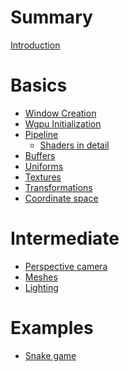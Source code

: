 # Summary

[Introduction](./introduction.md)

# Basics

- [Window Creation](./window.md)
- [Wgpu Initialization](./wgpu_init.md)
- [Pipeline]()
    - [Shaders in detail]()
- [Buffers]()
- [Uniforms]()
- [Textures]()
- [Transformations]()
- [Coordinate space]()

# Intermediate

- [Perspective camera]()
- [Meshes]()
- [Lighting]()

# Examples

- [Snake game]()